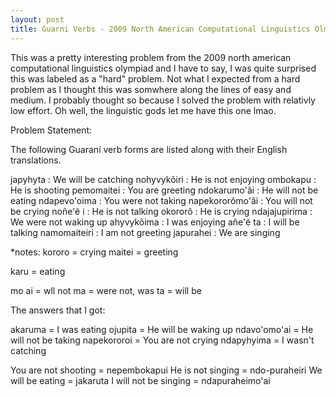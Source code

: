 ```yaml
---
layout: post
title: Guarni Verbs - 2009 North American Computational Linguistics Olmypiad 
---
```


This was a pretty interesting problem from the 2009 north american computational linguistics 
olympiad and I have to say, I was quite surprised this was labeled as a "hard" problem. Not 
what I expected from a hard problem as I thought this was somwhere along the lines of easy and 
medium. I probably thought so because I solved the problem with relativly low effort. Oh well, 
the linguistic gods let me have this one lmao.

Problem Statement:

The following Guaraní verb forms are listed along with their English translations.

japyhyta  : We will be catching
nohyvykõiri : He is not enjoying
ombokapu : He is shooting
pemomaitei :  You are greeting
ndokarumo'ãi : He will not be eating
ndapevo'oima : You were not taking
napekororõmo'ãi : You will not be crying
noñe'e͂ i : He is not talking
okororõ : He is crying
ndajajupirima : We were not waking up
ahyvykõima : I was enjoying
añe'e͂ ta : I will be talking
namomaiteiri : I am not greeting
japurahei : We are singing

*notes:
kororo = crying
maitei = greeting

karu = eating

mo ai = wll not
ma = were not, was
ta = will be



The answers that I got:


akaruma = I was eating
ojupita = He will be waking up
ndavo'omo'ai =  He will not be taking
napekororoi = You are not crying
ndapyhyima = I wasn't catching

You are not shooting = nepembokapui
He is not singing = ndo-puraheiri
We will be eating = jakaruta
I will not be singing = ndapuraheimo'ai

